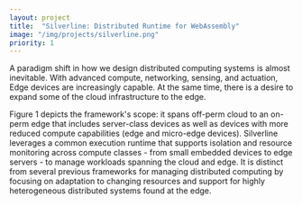 ```yaml
---
layout: project
title:  "Silverline: Distributed Runtime for WebAssembly"
image: "/img/projects/silverline.png"
priority: 1
---
```


A paradigm shift in how we design distributed computing systems is almost inevitable. With advanced compute,
networking, sensing, and actuation, Edge devices are increasingly capable. At the same time, there is a desire
to expand some of the cloud infrastructure to the edge.

Figure 1 depicts the framework's scope: it spans off-perm cloud to an on-perm edge that includes server-class
devices as well as devices with more reduced compute capabilities (edge and micro-edge devices). Silverline
leverages a common execution runtime that supports isolation and resource monitoring across compute classes -
from small embedded devices to edge servers - to manage workloads spanning the cloud and edge. It is distinct
from several previous frameworks for managing distributed computing by focusing on adaptation to changing resources
and support for highly heterogeneous distributed systems found at the edge.
